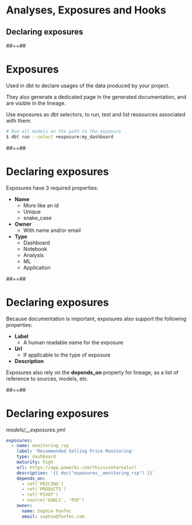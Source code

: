 <!-- .slide: class="transition"-->

# Analyses, Exposures and Hooks

## Declaring exposures

##==##

# Exposures

Used in dbt to declare usages of the data produced by your project.

They also generate a dedicated page in the generated documentation, and are visible in the lineage.

Use exposures as dbt selectors, to run, test and list ressources associated with them:

```bash
# Run all models on the path to the exposure
$ dbt run --select +exposure:my_dashboard
```

##==##

# Declaring exposures

Exposures have 3 required properties:

- **Name**
  - More like an id
  - Unique
  - snake_case
- **Owner**
  - With name and/or email
- **Type**
  - Dashboard
  - Notebook
  - Analysis
  - ML
  - Application

##==##

# Declaring exposures

Because documentation is important, exposures also support the following properties:

- **Label**
  - A human readable name for the exposure
- **Url**
  - If applicable to the type of exposure
- **Description**

Exposures also rely on the **depends_on** property for lineage, as a list of reference to sources, models, etc.

##==##

<!-- .slide: class="with-code max-height"-->

# Declaring exposures

_models/\_\_exposures.yml_

```yaml
exposures:
  - name: monitoring_rsp
    label: 'Recommended Selling Price Monitoring'
    type: dashboard
    maturity: high
    url: https://app.powerbi.com/thisisnotarealurl
    description: '{{ doc("exposures__monitoring_rsp") }}'
    depends_on:
      - ref('PRICING')
      - ref('PRODUCTS')
      - ref('PIVOT')
      - source('GOALS', 'RSP')
    owner:
      name: Sophie Fonfec
      email: sophie@fonfec.com
```
